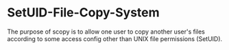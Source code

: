 # SetUID-File-Copy-System
The purpose of scopy is to allow one user to copy another user's files according to some access config other than UNIX file permissions (SetUID).
